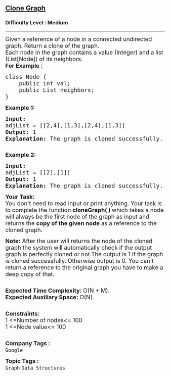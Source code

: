 <h2><a href="https://www.geeksforgeeks.org/problems/clone-graph/1?page=2&difficulty=Medium&sortBy=accuracy">Clone Graph</a></h2><h3>Difficulty Level : Medium</h3><hr><div class="problems_problem_content__Xm_eO"><p><span style="font-size: 18px;">Given a reference of a node in a connected&nbsp;undirected graph. Return a clone&nbsp;of the graph.<br>Each node in the graph contains a value (Integer) and a list (List[Node]) of its neighbors.<br><strong>For Example :&nbsp; &nbsp;&nbsp;</strong></span></p>
<pre><span style="font-size: 18px;">class Node {
    public int val;
    public List neighbors;
}</span></pre>
<p><span style="font-size: 18px;"><strong>Example 1:</strong></span></p>
<pre><span style="font-size: 18px;"><strong>Input:
</strong>adjList = [[2,4],[1,3],[2,4],[1,3]]
<strong>Output: </strong>1
<strong>Explanation: </strong>The graph is cloned successfully.
</span>
</pre>
<p><span style="font-size: 18px;"><strong>Example 2:</strong></span></p>
<pre><span style="font-size: 18px;"><strong>Input:
</strong>adjList = [[2],[1]]
<strong>Output: </strong>1
<strong>Explanation: </strong>The graph is cloned successfully.</span></pre>
<p><span style="font-size: 18px;"><strong>Your Task:</strong><br>You don't need to read input or print anything. Your task is to complete the function <strong>cloneGraph( )&nbsp;</strong>which takes a&nbsp;node will always be the first node of the graph</span><span style="font-size: 18px;"> as input and returns the&nbsp;<strong>copy of the given node</strong>&nbsp;as a reference to the cloned graph.</span></p>
<p><span style="font-size: 18px;"><strong>Note:</strong>&nbsp;After the user will returns the node of the cloned graph the system will automatically check if&nbsp;the output graph is perfectly cloned or not.The output is 1 if the graph is cloned successfully. Otherwise output is 0. You can't return a reference to the original graph you have to make a deep copy of that.</span></p>
<p><br><span style="font-size: 18px;"><strong>Expected Time Complexity:&nbsp;</strong>O(N + M).<br><strong>Expected Auxiliary Space:&nbsp;</strong>O(N).</span></p>
<p><br><span style="font-size: 18px;"><strong>Constraints:</strong><br>1 &lt;=Number of nodes&lt;= 100<br>1 &lt;=Node value&lt;= 100</span><br>&nbsp;</p></div><p><span style=font-size:18px><strong>Company Tags : </strong><br><code>Google</code>&nbsp;<br><p><span style=font-size:18px><strong>Topic Tags : </strong><br><code>Graph</code>&nbsp;<code>Data Structures</code>&nbsp;